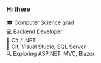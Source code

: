 ### Hi there

🎓 Computer Science grad  
💻 Backend Developer  
🖤 C# / .NET  
🔧 Git, Visual Studio, SQL Server  
🔍 Exploring ASP.NET, MVC, Blazor  
